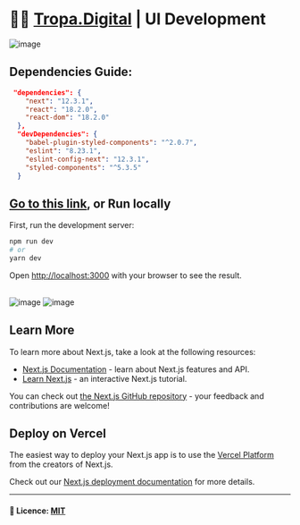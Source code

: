 # 👨‍🚀 <a href="https://tropa.digital">Tropa.Digital</a> | UI Development

![image](https://user-images.githubusercontent.com/88943961/191908100-03deca80-c5e5-4694-8ca3-aff5dde468d9.png)

## Dependencies Guide:
```json
 "dependencies": {
    "next": "12.3.1",
    "react": "18.2.0",
    "react-dom": "18.2.0"
  },
  "devDependencies": {
    "babel-plugin-styled-components": "^2.0.7",
    "eslint": "8.23.1",
    "eslint-config-next": "12.3.1",
    "styled-components": "^5.3.5"
  }
```

## <a href="https://tropa-digital-one.vercel.app/">Go to this link</a>, or Run locally

First, run the development server:

```bash
npm run dev
# or
yarn dev
```

Open [http://localhost:3000](http://localhost:3000) with your browser to see the result. 
<br/><br/>

![image](https://user-images.githubusercontent.com/88943961/191906359-b82dc265-f83f-4f9b-b861-27dcf462b716.png)
![image](https://user-images.githubusercontent.com/88943961/191906457-cede7931-6d68-4143-b570-fc79712901a2.png)

## Learn More

To learn more about Next.js, take a look at the following resources:

- [Next.js Documentation](https://nextjs.org/docs) - learn about Next.js features and API.
- [Learn Next.js](https://nextjs.org/learn) - an interactive Next.js tutorial.

You can check out [the Next.js GitHub repository](https://github.com/vercel/next.js/) - your feedback and contributions are welcome!

## Deploy on Vercel

The easiest way to deploy your Next.js app is to use the [Vercel Platform](https://vercel.com/new?utm_medium=default-template&filter=next.js&utm_source=create-next-app&utm_campaign=create-next-app-readme) from the creators of Next.js.

Check out our [Next.js deployment documentation](https://nextjs.org/docs/deployment) for more details.

<hr/>

#### 📜 Licence: <a href="https://github.com/git/git-scm.com/blob/main/MIT-LICENSE.txt">MIT</a>
